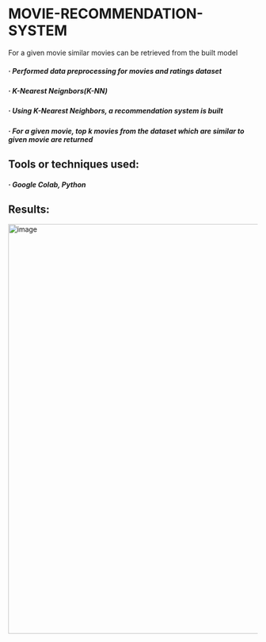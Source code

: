 # MOVIE-RECOMMENDATION-SYSTEM
For a given movie similar movies can be retrieved from the built model
#####  · Performed data preprocessing for movies and ratings dataset
#####  · K-Nearest Neignbors(K-NN)
#####  · Using K-Nearest Neighbors, a recommendation system is built<br/>
#####  · For a given movie, top k movies from the dataset which are similar to given movie are returned

## Tools or techniques used:
#####  · Google Colab, Python

## Results:</br>
<img width="826" alt="image" src="https://user-images.githubusercontent.com/82793936/197570162-5ba82d75-54fa-42d6-96fb-8b338c5f0fee.png">

